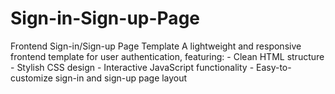 # Sign-in-Sign-up-Page
Frontend Sign-in/Sign-up Page Template  A lightweight and responsive frontend template for user authentication, featuring:  - Clean HTML structure - Stylish CSS design - Interactive JavaScript functionality - Easy-to-customize sign-in and sign-up page layout
